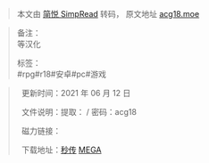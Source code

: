 > 本文由 [简悦 SimpRead](http://ksria.com/simpread/) 转码， 原文地址 [acg18.moe](https://acg18.moe/310845.html)

> 备注：  
> 等汉化
> 
> 标签：  
> #rpg#r18#安卓#pc#游戏

>   更新时间：2021 年 06 月 12 日
> 
>   文件说明：提取： / 密码：acg18
> 
>   磁力链接：
> 
>   下载地址：[秒传](/#afmc=NjBGMzUxM0Q1NkI1REIxRDcxRkI4NEQ3N0YxOUMxRkMjRTg4OTZEQkZEQ0Q5MDM5RTFCQzkxREExQjNBMDgzMzkjNTU0MUZBNDgjOUI5REIyOUI3QjdBQ0Q0QjUzRENDODNFMDUyNjczMEQjODUyNDc1MDkwIzIxNjEyLjd6Cg==) [MEGA](https://mega.nz/file/yx1EEYJR#vQoaL7B1LNdSRqKx1ewoKZkDbxNNsfAeNafb68K-Dfg)